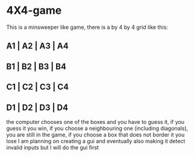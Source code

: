 # 4X4-game
This is a minsweeper like game, there is a by 4 by 4 grid like this:

A1 | A2 | A3 | A4
-----------------
B1 | B2 | B3 | B4
-----------------
C1 | C2 | C3 | C4
-----------------
D1 | D2 | D3 | D4
-----------------
the computer chooses one of the boxes and you have to guess it, if you guess it you win, if you choose a neighbouring one (including diagonals), you are still in the game, if you choose a box that does not border it you lose
I am planning on creating a gui and eventually also making it detect invalid inputs but I will do the gui first
